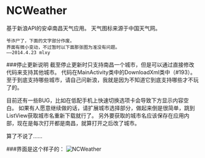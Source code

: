 NCWeather
=========

基于新浪API的安卓南昌天气应用。
天气图标来源于中国天气网。


    爷诈尸了，下面的文字部分作废。
    界面有微小变动，不过暂时以下面那张图为准没有问题。
    ——2014.4.23 mlxy

###停止更新说明
    截至停止更新时只支持南昌一个城市，但是可以通过直接修改代码来支持其他城市。
    代码在MainActivity类中的DownloadXml类中（#193）。
    至于到底支持哪些城市，请自己问新浪，我就是因为不知道它到底支持哪些才不玩了的。


目前还有一些BUG，比如在低配手机上快速切换选项卡会导致下方显示内容空白。
如果有人愿意继续做的话，请扩展城市选择部分，做起来倒是很简单，跳到ListView获取城市名重新下载就行了。
另外要获取的城市名应该保存在应用内部，现在是每次打开都是南昌，就算打开之后改了城市。

算了不说了……

###界面是这个样子的：
![NCWeather](http://ww4.sinaimg.cn/large/69209b85gw1ef4sf1508pj208c0dcaao.jpg "NCWeather")


